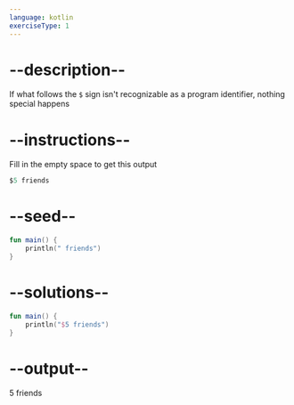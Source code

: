 ```yaml
---
language: kotlin
exerciseType: 1
---
```


# --description--

If what follows the `$` sign isn't recognizable as a program identifier, nothing special happens

# --instructions--

Fill in the empty space to get this output
```kotlin
$5 friends
```

# --seed--

```kotlin
fun main() {
    println(" friends")
}
```

# --solutions--

```kotlin
fun main() {
    println("$5 friends")
}
```

# --output--

5 friends
